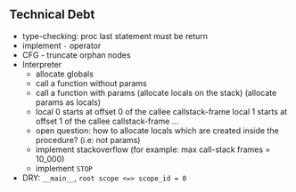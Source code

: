 ## Technical Debt
* type-checking: proc last statement must be return
* implement `-` operator
* CFG - truncate orphan nodes
* Interpreter
  * allocate globals
  * call a function without params
  * call a function with params (allocate locals on the stack)
    (allocate params as locals)
  * local 0 starts at offset 0 of the callee callstack-frame
    local 1 starts at offset 1 of the callee callstack-frame
    ...
  * open question: how to allocate locals which are created inside the procedure? (i.e: not params)
  * implement stackoverflow (for example: max call-stack frames = 10_000)
  * implement `STOP`
* DRY: `__main__`, `root scope <=> scope_id = 0`
